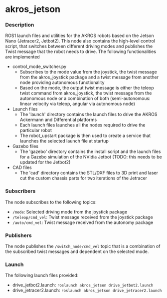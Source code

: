 # akros_jetson

### Description
ROS1 launch files and utilities for the AKROS robots based on the Jetson Nano (Jetracer2, Jetbot2). This node also contains the high-level control script, that switches between different driving modes and publishes the Twist message that the robot needs to drive. The following functionalities are implemented
* control_mode_switcher.py
  * Subscribes to the mode value from the joystick, the twist message from the akros_joystick package and a twist message from another node providing autonomous functionality
  * Based on the mode, the output twist message is either the teleop twist command from akros_joystick, the twist message from the autonomous node or a combination of both (semi-autonomous: linear velocity via teleop, angular via autonomous node)
* Launch files
  * The 'launch' directory contains the launch files to drive the AKROS Ackermann and Differential platforms
  * Each launch files launches all the nodes required to drive the particular robot
  * The robot_upstart package is then used to create a service that launches the selected launch file at startup
* Gazebo files
  * The 'gazebo' directory contains the install script and the launch files for a Gazebo simulation of the NVidia Jetbot (TODO: this needs to be updated for the Jetbot2)
* CAD files
  * The 'cad' directory contains the STL/DXF files to 3D print and laser cut the custom chassis parts for two iterations of the Jetracer


### Subscribers
The node subscribes to the following topics:
* `/mode`: Selected driving mode from the joystick package
* `/teleop/cmd_vel`: Twist message received from the joystick package
* `/auto/cmd_vel`: Twist message received from the autonomy package 

### Publishers
The node publishes the `/switch_node/cmd_vel` topic that is a combination of the subscribed twist messages and dependent on the selected mode. 

### Launch
The following launch files provided:
* drive_jetbot2.launch: `roslaunch akros_jetson drive_jetbot2.launch`
* drive_jetracer2.launch: `roslaunch akros_jetson drive_jetracer2.launch`

